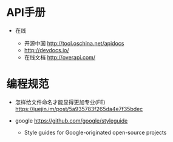 # API手册

- 在线

  - 开源中国 <http://tool.oschina.net/apidocs>
  - <http://devdocs.io/>
  - 在线文档 <http://overapi.com/>


# 编程规范

- 怎样给文件命名才能显得更加专业(FE) <https://juejin.im/post/5a935783f265da4e7f35bdec>
- google <https://github.com/google/styleguide>

  - Style guides for Google-originated open-source projects
